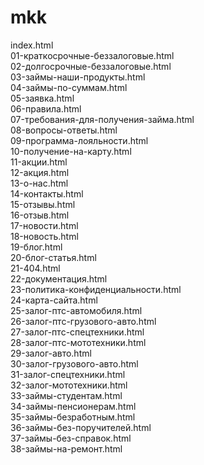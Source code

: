 # mkk
 
index.html<br>
01-краткосрочные-беззалоговые.html<br>
02-долгосрочные-беззалоговые.html<br>
03-займы-наши-продукты.html<br>
04-займы-по-суммам.html<br>
05-заявка.html<br>
06-правила.html<br>
07-требования-для-получения-займа.html<br>
08-вопросы-ответы.html<br>
09-программа-лояльности.html<br>
10-получение-на-карту.html<br>
11-акции.html<br>
12-акция.html<br>
13-о-нас.html<br>
14-контакты.html<br>
15-отзывы.html<br>
16-отзыв.html<br>
17-новости.html<br>
18-новость.html<br>
19-блог.html<br>
20-блог-статья.html<br>
21-404.html<br>
22-документация.html<br>
23-политика-конфиденциальности.html<br>
24-карта-сайта.html<br>
25-залог-птс-автомобиля.html<br>
26-залог-птс-грузового-авто.html<br>
27-залог-птс-спецтехники.html<br>
28-залог-птс-мототехники.html<br>
29-залог-авто.html<br>
30-залог-грузового-авто.html<br>
31-залог-спецтехники.html<br>
32-залог-мототехники.html<br>
33-займы-студентам.html<br>
34-займы-пенсионерам.html<br>
35-займы-безработным.html<br>
36-займы-без-поручителей.html<br>
37-займы-без-справок.html<br>
38-займы-на-ремонт.html<br>

